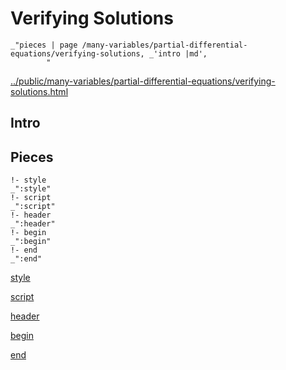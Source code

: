 # Verifying Solutions

    _"pieces | page /many-variables/partial-differential-equations/verifying-solutions, _'intro |md',
            "

[../public/many-variables/partial-differential-equations/verifying-solutions.html](# "save:")


## Intro

## Pieces

    !- style
    _":style"
    !- script
    _":script"
    !- header
    _":header"
    !- begin
    _":begin"
    !- end
    _":end"

[style]() 

[script]()

[header]()

[begin]()

[end]()

